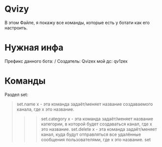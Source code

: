 # Qvizy
В этом Файле, я покажу все команды, которые есть у ботати как его настроить.
# Нужная инфа
Префикс данного бота: /
Создатель: Qvizex
мой дс: qv1zex
# Команды
Раздел set:
> set.name x - эта команда задаёт/меняет название создаваемого канала, где x это название.
>>> set.category x - эта команда задаёт/меняет название категории, в которой будет создаваться канал, где x это название.
> set.delete x - эта команда задаёт/меняет канал, куда будут отправляться все удалённые сообщения пользователями, где x это название.
set